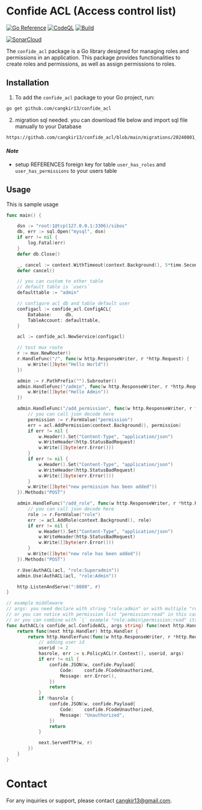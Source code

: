 # Confide ACL (Access control list)
[![Go Reference](https://pkg.go.dev/badge/github.com/cangkir13/confide_acl.svg)](https://pkg.go.dev/github.com/cangkir13/confide_acl)
[![CodeQL](https://github.com/cangkir13/confide_acl/actions/workflows/github-code-scanning/codeql/badge.svg)](https://github.com/cangkir13/confide_acl/actions/workflows/github-code-scanning/codeql)
[![Build](https://github.com/cangkir13/confide_acl/actions/workflows/build.yml/badge.svg)](https://github.com/cangkir13/confide_acl/actions/workflows/build.yml)

[![SonarCloud](https://sonarcloud.io/images/project_badges/sonarcloud-orange.svg)](https://sonarcloud.io/summary/new_code?id=cangkir13_confide_acl)


The `confide_acl` package is a Go library designed for managing roles and permissions in an application. This package provides functionalities to create roles and permissions, as well as assign permissions to roles.


## Installation

1. To add the `confide_acl` package to your Go project, run:

```sh
go get github.com/cangkir13/confide_acl
```
2. migration sql needed. you can download file below and import sql file manually to your Database
```sh
https://github.com/cangkir13/confide_acl/blob/main/migrations/20240801_initial.sql
```
#### ***Note***
* setup REFERENCES foreign key for table `user_has_roles` and `user_has_permissions` to your users table

## Usage
This is sample usage

```go
func main() {

	dsn := "root:1@tcp(127.0.0.1:3306)/sibos"
	db, err := sql.Open("mysql", dsn)
	if err != nil {
		log.Fatal(err)
	}
	defer db.Close()

	_, cancel := context.WithTimeout(context.Background(), 5*time.Second)
	defer cancel()

	// you can custom to other table
	// default table is `users`
	defaulttable := "admin"

	// configure acl db and table default user
	configacl := confide_acl.ConfigACL{
		Database:     db,
		TableAccount: defaulttable,
	}

	acl := confide_acl.NewService(configacl)

	// test mux route
	r := mux.NewRouter()
	r.HandleFunc("/", func(w http.ResponseWriter, r *http.Request) {
		w.Write([]byte("Hello World"))
	})

	admin := r.PathPrefix("").Subrouter()
	admin.HandleFunc("/admin", func(w http.ResponseWriter, r *http.Request) {
		w.Write([]byte("Hello Admin"))
	})

	admin.HandleFunc("/add_permission", func(w http.ResponseWriter, r *http.Request) {
		// you can call json decode here
		permission := r.FormValue("permission")
		err = acl.AddPermission(context.Background(), permission)
		if err != nil {
			w.Header().Set("Content-Type", "application/json")
			w.WriteHeader(http.StatusBadRequest)
			w.Write([]byte(err.Error()))
		}
		if err != nil {
			w.Header().Set("Content-Type", "application/json")
			w.WriteHeader(http.StatusBadRequest)
			w.Write([]byte(err.Error()))
		}
		w.Write([]byte("new permission has been added"))
	}).Methods("POST")

	admin.HandleFunc("/add_role", func(w http.ResponseWriter, r *http.Request) {
		// you can call json decode here
		role := r.FormValue("role")
		err := acl.AddRole(context.Background(), role)
		if err != nil {
			w.Header().Set("Content-Type", "application/json")
			w.WriteHeader(http.StatusBadRequest)
			w.Write([]byte(err.Error()))
		}
		w.Write([]byte("new role has been added"))
	}).Methods("POST")

	r.Use(AuthACL(acl, "role:Superadmin"))
	admin.Use(AuthACL(acl, "role:Admin"))

	http.ListenAndServe(":8080", r)
}

// example middleware 
// args: you need declare with string "role:admin" or with multiple "role:superadmin,admin" (its mean superadmin or admin role)
// or you can notice with permission list "permission:read" in this case is for special case
// or you can combine with `|` example "role:admin|permission:read" its mean allow role with admin or has permiission read
func AuthACL(s confide_acl.ConfideACL, args string) func(next http.Handler) http.Handler {
	return func(next http.Handler) http.Handler {
		return http.HandlerFunc(func(w http.ResponseWriter, r *http.Request) {
			// adding user id
			userid := 2
			hasrole, err := s.PolicyACL(r.Context(), userid, args)
			if err != nil {
				confide.JSON(w, confide.Payload{
					Code:    confide.FCodeUnauthorized,
					Message: err.Error(),
				})
				return
			}
			if !hasrole {
				confide.JSON(w, confide.Payload{
					Code:    confide.FCodeUnauthorized,
					Message: "Unauthorized",
				})
				return
			}

			next.ServeHTTP(w, r)
		})
	}
}

```

# Contact

For any inquiries or support, please contact cangkir13@gmail.com.
